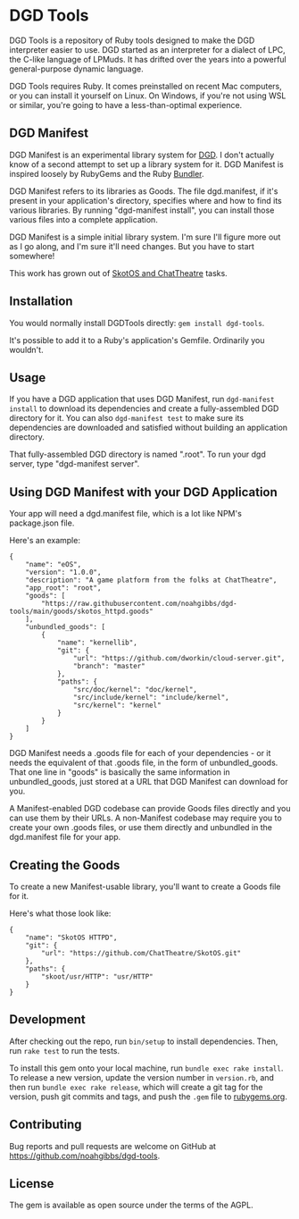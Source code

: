 # DGD Tools

DGD Tools is a repository of Ruby tools designed to make the DGD interpreter easier to use. DGD started as an interpreter for a dialect of LPC, the C-like language of LPMuds. It has drifted over the years into a powerful general-purpose dynamic language.

DGD Tools requires Ruby. It comes preinstalled on recent Mac computers, or you can install it yourself on Linux. On Windows, if you're not using WSL or similar, you're going to have a less-than-optimal experience.

## DGD Manifest

DGD Manifest is an experimental library system for [DGD](https://github.com/dworkin/LPC). I don't actually know of a second attempt to set up a library system for it. DGD Manifest is inspired loosely by RubyGems and the Ruby [Bundler](https://bundler.io).

DGD Manifest refers to its libraries as Goods. The file dgd.manifest, if it's present in your application's directory, specifies where and how to find its various libraries. By running "dgd-manifest install", you can install those various files into a complete application.

DGD Manifest is a simple initial library system. I'm sure I'll figure more out as I go along, and I'm sure it'll need changes. But you have to start somewhere!

This work has grown out of [SkotOS and ChatTheatre](https://github.com/ChatTheatre) tasks.

## Installation

You would normally install DGDTools directly: `gem install dgd-tools`.

It's possible to add it to a Ruby's application's Gemfile. Ordinarily you wouldn't.

## Usage

If you have a DGD application that uses DGD Manifest, run `dgd-manifest install` to download its dependencies and create a fully-assembled DGD directory for it. You can also `dgd-manifest test` to make sure its dependencies are downloaded and satisfied without building an application directory.

That fully-assembled DGD directory is named ".root". To run your dgd server, type "dgd-manifest server".

## Using DGD Manifest with your DGD Application

Your app will need a dgd.manifest file, which is a lot like NPM's package.json file.

Here's an example:

```
{
    "name": "eOS",
    "version": "1.0.0",
    "description": "A game platform from the folks at ChatTheatre",
    "app_root": "root",
    "goods": [
        "https://raw.githubusercontent.com/noahgibbs/dgd-tools/main/goods/skotos_httpd.goods"
    ],
    "unbundled_goods": [
        {
            "name": "kernellib",
            "git": {
                "url": "https://github.com/dworkin/cloud-server.git",
                "branch": "master"
            },
            "paths": {
                "src/doc/kernel": "doc/kernel",
                "src/include/kernel": "include/kernel",
                "src/kernel": "kernel"
            }
        }
    ]
}
```

DGD Manifest needs a .goods file for each of your dependencies - or it needs the equivalent of that .goods file, in the form of unbundled_goods. That one line in "goods" is basically the same information in unbundled_goods, just stored at a URL that DGD Manifest can download for you.

A Manifest-enabled DGD codebase can provide Goods files directly and you can use them by their URLs. A non-Manifest codebase may require you to create your own .goods files, or use them directly and unbundled in the dgd.manifest file for your app.

## Creating the Goods

To create a new Manifest-usable library, you'll want to create a Goods file for it.

Here's what those look like:

```
{
    "name": "SkotOS HTTPD",
    "git": {
        "url": "https://github.com/ChatTheatre/SkotOS.git"
    },
    "paths": {
        "skoot/usr/HTTP": "usr/HTTP"
    }
}
```

## Development

After checking out the repo, run `bin/setup` to install dependencies. Then, run `rake test` to run the tests.

To install this gem onto your local machine, run `bundle exec rake install`. To release a new version, update the version number in `version.rb`, and then run `bundle exec rake release`, which will create a git tag for the version, push git commits and tags, and push the `.gem` file to [rubygems.org](https://rubygems.org).

## Contributing

Bug reports and pull requests are welcome on GitHub at https://github.com/noahgibbs/dgd-tools.

## License

The gem is available as open source under the terms of the AGPL.

